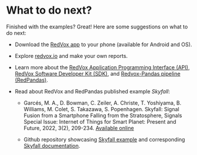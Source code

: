 # What to do next?

Finished with the examples? Great! Here are some suggestions on what to do next:

- Download the [RedVox app](https://www.redvoxsound.com/) to your phone (available for Android and OS).

- Explore [redvox.io](https://redvox.io/#/home) and make your own reports.

- Learn more about the [RedVox Application Programming Interface (API)](https://github.com/RedVoxInc/redvox-api-1000), 
[RedVox Software Developer Kit (SDK)](https://github.com/RedVoxInc/redvox-python-sdk), and 
[Redvox-Pandas pipeline (RedPandas)](https://github.com/RedVoxInc/redpandas).

- Read about RedVox and RedPandas published example _Skyfall_:

    - Garcés, M. A., D. Bowman, C. Zeiler, A. Christe, T. Yoshiyama, B. Williams, M. Colet, S. Takazawa, S. Popenhagen. 
  Skyfall: Signal Fusion from a Smartphone Falling from the Stratosphere, Signals Special Issue: Internet of Things for Smart Planet: Present and Future, 2022, 3(2), 209-234. 
  [Available online](https://doi.org/10.3390/signals3020014)

    - Github repository showcasing [Skyfall example](https://github.com/RedVoxInc/Skyfall) and corresponding [Skyfall documentation](https://redvoxinc.github.io/Skyfall/html/index.html).